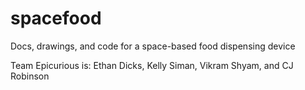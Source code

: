 # spacefood
Docs, drawings, and code for a space-based food dispensing device

Team Epicurious is:
  Ethan Dicks, Kelly Siman, Vikram Shyam, and CJ Robinson
  
